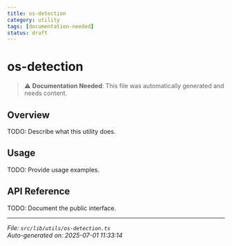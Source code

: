 ```yaml
---
title: os-detection
category: utility
tags: [documentation-needed]
status: draft
---
```


# os-detection

> ⚠️ **Documentation Needed**: This file was automatically generated and needs content.

## Overview

TODO: Describe what this utility does.

## Usage

TODO: Provide usage examples.

## API Reference

TODO: Document the public interface.

---

*File: `src/lib/utils/os-detection.ts`*  
*Auto-generated on: 2025-07-01 11:33:14*
